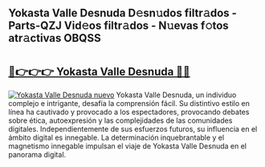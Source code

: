 ## Yokasta Valle Desnuda D𝚎sn𝚞dos filtr𝚊dos - Parts-QZJ Vid𝚎os filtr𝚊dos - N𝚞evas f𝚘tos atr𝚊ctivas OBQSS

# <h2><a href="http://mb6ho2g.tromn.icu/?c=Yokasta+Valle+Desnuda">🔗👉👉👉 Yokasta Valle Desnuda 🔗🔗</a></h2>

[![Yokasta Valle Desnuda nuevo](https://i.imgur.com/pEAQMta.gif)](http://mb6ho2g.tromn.icu/?c=Yokasta+Valle+Desnuda)
Yokasta Valle Desnuda, un individuo complejo e intrigante, desafía la comprensión fácil. Su distintivo estilo en línea ha cautivado y provocado a los espectadores, provocando debates sobre ética, autoexpresión y las complejidades de las comunidades digitales. Independientemente de sus esfuerzos futuros, su influencia en el ámbito digital es innegable. La determinación inquebrantable y el magnetismo innegable impulsan el viaje de Yokasta Valle Desnuda en el panorama digital.
